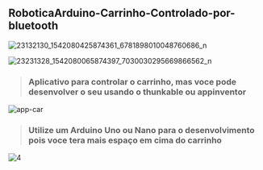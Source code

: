 ## RoboticaArduino-Carrinho-Controlado-por-bluetooth


![23132130_1542080425874361_6781898010048760686_n](https://user-images.githubusercontent.com/79748858/111410228-1f779580-86b7-11eb-91d5-1230f1bdec52.jpg)

![23231328_1542080065874397_7030030295669866562_n](https://user-images.githubusercontent.com/79748858/111410235-22728600-86b7-11eb-91a4-a1d936a00a2b.jpg)

> ### Aplicativo para controlar o carrinho, mas voce pode desenvolver o seu usando o thunkable ou appinventor
![app-car](https://user-images.githubusercontent.com/79748858/111410880-51d5c280-86b8-11eb-92f5-0eed28a2e4ed.jpg)

> ### Utilize um Arduino Uno ou Nano para o desenvolvimento pois voce tera mais espaço em cima do carrinho 
![4](https://user-images.githubusercontent.com/79748858/111410118-e9d2ac80-86b6-11eb-8a52-f3dc6f56fd01.jpg)
